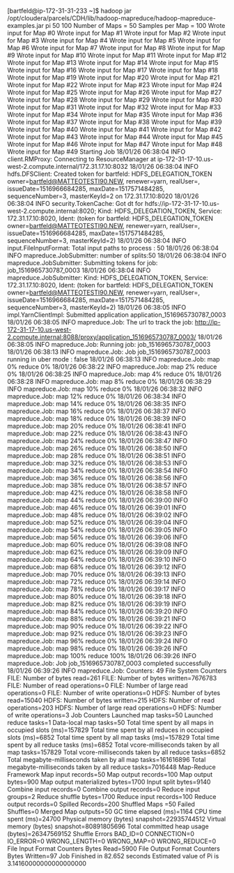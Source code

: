 [bartfeld@ip-172-31-31-233 ~]$ hadoop jar /opt/cloudera/parcels/CDH/lib/hadoop-mapreduce/hadoop-mapreduce-examples.jar pi 50 100
Number of Maps  = 50
Samples per Map = 100
Wrote input for Map #0
Wrote input for Map #1
Wrote input for Map #2
Wrote input for Map #3
Wrote input for Map #4
Wrote input for Map #5
Wrote input for Map #6
Wrote input for Map #7
Wrote input for Map #8
Wrote input for Map #9
Wrote input for Map #10
Wrote input for Map #11
Wrote input for Map #12
Wrote input for Map #13
Wrote input for Map #14
Wrote input for Map #15
Wrote input for Map #16
Wrote input for Map #17
Wrote input for Map #18
Wrote input for Map #19
Wrote input for Map #20
Wrote input for Map #21
Wrote input for Map #22
Wrote input for Map #23
Wrote input for Map #24
Wrote input for Map #25
Wrote input for Map #26
Wrote input for Map #27
Wrote input for Map #28
Wrote input for Map #29
Wrote input for Map #30
Wrote input for Map #31
Wrote input for Map #32
Wrote input for Map #33
Wrote input for Map #34
Wrote input for Map #35
Wrote input for Map #36
Wrote input for Map #37
Wrote input for Map #38
Wrote input for Map #39
Wrote input for Map #40
Wrote input for Map #41
Wrote input for Map #42
Wrote input for Map #43
Wrote input for Map #44
Wrote input for Map #45
Wrote input for Map #46
Wrote input for Map #47
Wrote input for Map #48
Wrote input for Map #49
Starting Job
18/01/26 06:38:04 INFO client.RMProxy: Connecting to ResourceManager at ip-172-31-17-10.us-west-2.compute.internal/172.31.17.10:8032
18/01/26 06:38:04 INFO hdfs.DFSClient: Created token for bartfeld: HDFS_DELEGATION_TOKEN owner=bartfeld@MATTEOTESTI90.NEW, renewer=yarn, realUser=, issueDate=1516966684285, maxDate=1517571484285, sequenceNumber=3, masterKeyId=2 on 172.31.17.10:8020
18/01/26 06:38:04 INFO security.TokenCache: Got dt for hdfs://ip-172-31-17-10.us-west-2.compute.internal:8020; Kind: HDFS_DELEGATION_TOKEN, Service: 172.31.17.10:8020, Ident: (token for bartfeld: HDFS_DELEGATION_TOKEN owner=bartfeld@MATTEOTESTI90.NEW, renewer=yarn, realUser=, issueDate=1516966684285, maxDate=1517571484285, sequenceNumber=3, masterKeyId=2)
18/01/26 06:38:04 INFO input.FileInputFormat: Total input paths to process : 50
18/01/26 06:38:04 INFO mapreduce.JobSubmitter: number of splits:50
18/01/26 06:38:04 INFO mapreduce.JobSubmitter: Submitting tokens for job: job_1516965730787_0003
18/01/26 06:38:04 INFO mapreduce.JobSubmitter: Kind: HDFS_DELEGATION_TOKEN, Service: 172.31.17.10:8020, Ident: (token for bartfeld: HDFS_DELEGATION_TOKEN owner=bartfeld@MATTEOTESTI90.NEW, renewer=yarn, realUser=, issueDate=1516966684285, maxDate=1517571484285, sequenceNumber=3, masterKeyId=2)
18/01/26 06:38:05 INFO impl.YarnClientImpl: Submitted application application_1516965730787_0003
18/01/26 06:38:05 INFO mapreduce.Job: The url to track the job: http://ip-172-31-17-10.us-west-2.compute.internal:8088/proxy/application_1516965730787_0003/
18/01/26 06:38:05 INFO mapreduce.Job: Running job: job_1516965730787_0003
18/01/26 06:38:13 INFO mapreduce.Job: Job job_1516965730787_0003 running in uber mode : false
18/01/26 06:38:13 INFO mapreduce.Job:  map 0% reduce 0%
18/01/26 06:38:22 INFO mapreduce.Job:  map 2% reduce 0%
18/01/26 06:38:25 INFO mapreduce.Job:  map 4% reduce 0%
18/01/26 06:38:28 INFO mapreduce.Job:  map 8% reduce 0%
18/01/26 06:38:29 INFO mapreduce.Job:  map 10% reduce 0%
18/01/26 06:38:32 INFO mapreduce.Job:  map 12% reduce 0%
18/01/26 06:38:34 INFO mapreduce.Job:  map 14% reduce 0%
18/01/26 06:38:35 INFO mapreduce.Job:  map 16% reduce 0%
18/01/26 06:38:37 INFO mapreduce.Job:  map 18% reduce 0%
18/01/26 06:38:39 INFO mapreduce.Job:  map 20% reduce 0%
18/01/26 06:38:41 INFO mapreduce.Job:  map 22% reduce 0%
18/01/26 06:38:43 INFO mapreduce.Job:  map 24% reduce 0%
18/01/26 06:38:47 INFO mapreduce.Job:  map 26% reduce 0%
18/01/26 06:38:50 INFO mapreduce.Job:  map 28% reduce 0%
18/01/26 06:38:51 INFO mapreduce.Job:  map 32% reduce 0%
18/01/26 06:38:53 INFO mapreduce.Job:  map 34% reduce 0%
18/01/26 06:38:54 INFO mapreduce.Job:  map 36% reduce 0%
18/01/26 06:38:56 INFO mapreduce.Job:  map 38% reduce 0%
18/01/26 06:38:57 INFO mapreduce.Job:  map 42% reduce 0%
18/01/26 06:38:58 INFO mapreduce.Job:  map 44% reduce 0%
18/01/26 06:39:00 INFO mapreduce.Job:  map 46% reduce 0%
18/01/26 06:39:01 INFO mapreduce.Job:  map 48% reduce 0%
18/01/26 06:39:02 INFO mapreduce.Job:  map 52% reduce 0%
18/01/26 06:39:04 INFO mapreduce.Job:  map 54% reduce 0%
18/01/26 06:39:05 INFO mapreduce.Job:  map 56% reduce 0%
18/01/26 06:39:06 INFO mapreduce.Job:  map 60% reduce 0%
18/01/26 06:39:08 INFO mapreduce.Job:  map 62% reduce 0%
18/01/26 06:39:09 INFO mapreduce.Job:  map 64% reduce 0%
18/01/26 06:39:10 INFO mapreduce.Job:  map 68% reduce 0%
18/01/26 06:39:12 INFO mapreduce.Job:  map 70% reduce 0%
18/01/26 06:39:13 INFO mapreduce.Job:  map 72% reduce 0%
18/01/26 06:39:14 INFO mapreduce.Job:  map 78% reduce 0%
18/01/26 06:39:17 INFO mapreduce.Job:  map 80% reduce 0%
18/01/26 06:39:18 INFO mapreduce.Job:  map 82% reduce 0%
18/01/26 06:39:19 INFO mapreduce.Job:  map 84% reduce 0%
18/01/26 06:39:20 INFO mapreduce.Job:  map 88% reduce 0%
18/01/26 06:39:21 INFO mapreduce.Job:  map 90% reduce 0%
18/01/26 06:39:22 INFO mapreduce.Job:  map 92% reduce 0%
18/01/26 06:39:23 INFO mapreduce.Job:  map 96% reduce 0%
18/01/26 06:39:24 INFO mapreduce.Job:  map 98% reduce 0%
18/01/26 06:39:26 INFO mapreduce.Job:  map 100% reduce 100%
18/01/26 06:39:26 INFO mapreduce.Job: Job job_1516965730787_0003 completed successfully
18/01/26 06:39:26 INFO mapreduce.Job: Counters: 49
        File System Counters
                FILE: Number of bytes read=261
                FILE: Number of bytes written=7676783
                FILE: Number of read operations=0
                FILE: Number of large read operations=0
                FILE: Number of write operations=0
                HDFS: Number of bytes read=15040
                HDFS: Number of bytes written=215
                HDFS: Number of read operations=203
                HDFS: Number of large read operations=0
                HDFS: Number of write operations=3
        Job Counters
                Launched map tasks=50
                Launched reduce tasks=1
                Data-local map tasks=50
                Total time spent by all maps in occupied slots (ms)=157829
                Total time spent by all reduces in occupied slots (ms)=6852
                Total time spent by all map tasks (ms)=157829
                Total time spent by all reduce tasks (ms)=6852
                Total vcore-milliseconds taken by all map tasks=157829
                Total vcore-milliseconds taken by all reduce tasks=6852
                Total megabyte-milliseconds taken by all map tasks=161616896
                Total megabyte-milliseconds taken by all reduce tasks=7016448
        Map-Reduce Framework
                Map input records=50
                Map output records=100
                Map output bytes=900
                Map output materialized bytes=1700
                Input split bytes=9140
                Combine input records=0
                Combine output records=0
                Reduce input groups=2
                Reduce shuffle bytes=1700
                Reduce input records=100
                Reduce output records=0
                Spilled Records=200
                Shuffled Maps =50
                Failed Shuffles=0
                Merged Map outputs=50
                GC time elapsed (ms)=1164
                CPU time spent (ms)=24700
                Physical memory (bytes) snapshot=22935744512
                Virtual memory (bytes) snapshot=80891805696
                Total committed heap usage (bytes)=26347569152
        Shuffle Errors
                BAD_ID=0
                CONNECTION=0
                IO_ERROR=0
                WRONG_LENGTH=0
                WRONG_MAP=0
                WRONG_REDUCE=0
        File Input Format Counters
                Bytes Read=5900
        File Output Format Counters
                Bytes Written=97
Job Finished in 82.652 seconds
Estimated value of Pi is 3.14160000000000000000




